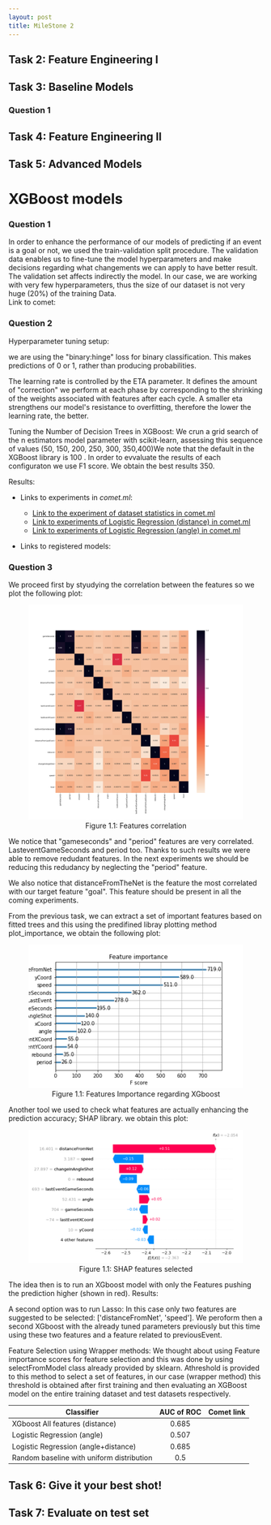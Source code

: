 ```yaml
---
layout: post
title: MileStone 2
---
```



## Task 2: Feature Engineering I

## Task 3: Baseline Models
### Question 1

## Task 4: Feature Engineering II

## Task 5: Advanced Models
# XGBoost models 


### Question 1


In order to enhance  the performance of our models of predicting if an event is a goal or not, we used the  train-validation split procedure. The validation data enables us to fine-tune the model hyperparameters and make decisions regarding what changements we can apply to have better result. The validation set affects indirectly the model. 
In our case, we are working with very few hyperparameters, thus the size of our dataset is not very huge (20%) of the training Data.  
Link to comet: 



### Question 2

Hyperparameter tuning setup: 

we are using the "binary:hinge"  loss for binary classification. This makes predictions of 0 or 1, rather than producing probabilities.

The learning rate is controlled by the ETA parameter. It defines the amount of "correction" we perform at each phase by corresponding to the shrinking of the weights associated with features after each cycle. A smaller eta strengthens our model's resistance to overfitting, therefore the lower the learning rate, the better.


Tuning the Number of Decision Trees in XGBoost:
We crun a grid search of the n estimators model parameter with scikit-learn, assessing this sequence of values (50, 150, 200, 250, 300, 350,400)We note that the  default in the XGBoost library is 100 . In order to evvaluate the results of each configuraton we use F1 score. We obtain the best results 350. 


Results: 

- Links to experiments in *comet.ml*:
    - [Link to the experiment of dataset statistics in comet.ml](https://www.comet.ml/meriembchaaben/ift6758/b65854538ffd4dddaf1378a9679e23f1)
    - [Link to experiments of Logistic Regression (distance) in comet.ml ](https://www.comet.ml/meriembchaaben/ift6758/fbea37d0aa6d46a488c82cb6fe912fb0)
    - [Link to experiments of Logistic Regression (angle) in comet.ml ](https://www.comet.ml/meriembchaaben/ift6758/a0a1675d0895408faf2f476f91cf6e89)

- Links to registered models:


### Question 3


We proceed first by styudying the correlation between the features so we plot the following plot: 
<figure>
<img src="/assets/milestone2/correlation.png" alt="">
<figcaption style="text-align:center;">Figure 1.1: Features correlation</figcaption>
</figure>
We notice that "gameseconds" and "period" features  are very correlated. LasteventGameSeconds and period too. 
Thanks to such results we were able to remove redudant features.
In the next experiments we should be reducing  this redudancy by neglecting the "period" feature.

We also notice that distanceFromTheNet is the feature the most correlated with our target feature "goal".
This feature should be present in all the coming experiments.

From the  previous task, we can extract a set of important features based on fitted trees and this using the predifined libray plotting method plot_importance, we obtain the following plot: 
<figure>
<img src="/assets/milestone2/FeatureImportance_XGboost_.png" alt="">
<figcaption style="text-align:center;">Figure 1.1: Features Importance regarding XGboost</figcaption>
</figure>

Another tool we used to check what features are actually enhancing the prediction accuracy; SHAP library. 
we obtain this plot: 
<figure>
<img src="/assets/milestone2/Shap.png" alt="">
<figcaption style="text-align:center;">Figure 1.1: SHAP features selected</figcaption>
</figure>
The idea then is to run an XGboost model with only the Features pushing the prediction higher (shown in red).
Results: 


A second option was to run Lasso: 
In this case only two features are suggested to be selected: ['distanceFromNet', 'speed']. We peroform then a second XGboost with the already tuned  parameters previously but this time using these two features and a feature related to previousEvent.  



Feature Selection using Wrapper methods: 
We thought about using Feature importance scores  for feature selection and this was done by using selectFromModel class already provided by sklearn. Athreshold is provided to this method to select a set of features, in our case (wrapper method) this threshold is obtained after first training  and then evaluating an XGBoost model on the entire training dataset and test datasets respectively.

| Classifier                                  | AUC of ROC | Comet link |
|---------------------------------------------|:----------:|:----------:|
| XGboost All features (distance)             | 0.685      |            |
| Logistic Regression (angle)                 | 0.507      |            |
| Logistic Regression (angle+distance)        | 0.685      |            |
| Random baseline with uniform distribution   | 0.5        |            |


## Task 6: Give it your best shot! 

## Task 7: Evaluate on test set

